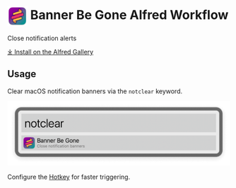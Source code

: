 # <img src='Workflow/icon.png' width='45' align='center' alt='icon'> Banner Be Gone Alfred Workflow

Close notification alerts

[⤓ Install on the Alfred Gallery](https://alfred.app/workflows/alfredapp/banner-be-gone)

## Usage

Clear macOS notification banners via the `notclear` keyword.

![Clearing notification banners](Workflow/images/about/notclear.png)

Configure the [Hotkey](https://www.alfredapp.com/help/workflows/triggers/hotkey/) for faster triggering.
